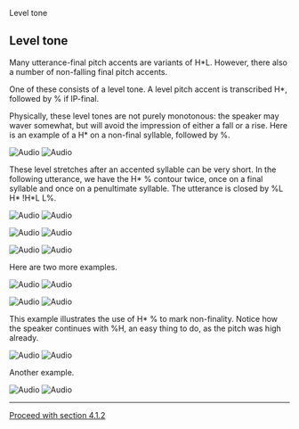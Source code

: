 Level tone <!-- function FrameUpdate(URL1, URL2) { parent.audio.location.href = URL1; parent.display.location.href = URL2; } // -->

Level tone
----------

Many utterance-final pitch accents are variants of H\*L. However, there also a number of non-falling final pitch accents.

One of these consists of a level tone. A level pitch accent is transcribed H\*, followed by % if IP-final.

Physically, these level tones are not purely monotonous: the speaker may waver somewhat, but will avoid the impression of either a fall or a rise. Here is an example of a H\* on a non-final syllable, followed by %.

![Audio](audio.gif) ![Audio](./audio/gif/018.gif)

These level stretches after an accented syllable can be very short. In the following utterance, we have the H\* % contour twice, once on a final syllable and once on a penultimate syllable. The utterance is closed by %L H\* !H\*L L%.

![Audio](audio.gif) ![Audio](./audio/gif/019a.gif)

![Audio](audio.gif) ![Audio](./audio/gif/019b.gif)

![Audio](audio.gif) ![Audio](./audio/gif/019c.gif)

Here are two more examples.

![Audio](audio.gif) ![Audio](./audio/gif/192.gif)

![Audio](audio.gif) ![Audio](./audio/gif/042.gif)

This example illustrates the use of H\* % to mark non-finality. Notice how the speaker continues with %H, an easy thing to do, as the pitch was high already.

![Audio](audio.gif) ![Audio](./audio/gif/247.gif)

Another example.

![Audio](audio.gif) ![Audio](./audio/gif/c411_d.gif)

* * *

[Proceed with section 4.1.2](level1_2.htm)